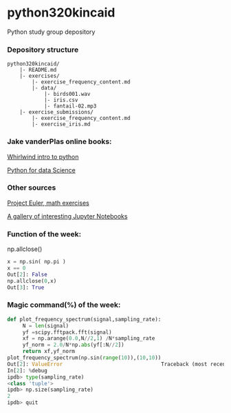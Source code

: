 # python320kincaid
Python study group depository

### Depository structure
    python320kincaid/
        |- README.md
        |- exercises/
            |- exercise_frequency_content.md
            |- data/
                |- birds001.wav
                |- iris.csv
                |- fantail-02.mp3
        |- exercise_submissions/
            |- exercise_frequency_content.md
            |- exercise_iris.md

### Jake vanderPlas online books: 

[Whirlwind intro to python](https://github.com/jakevdp/WhirlwindTourOfPython)

[Python for data Science](https://jakevdp.github.io/PythonDataScienceHandbook/index.html)


### Other sources 

[Project Euler, math exercises](https://projecteuler.net/archives)

[A gallery of interesting Jupyter Notebooks](https://github.com/jupyter/jupyter/wiki/A-gallery-of-interesting-Jupyter-Notebooks)

### Function of the week:
np.allclose()

```python
x = np.sin( np.pi )
x == 0
Out[2]: False
np.allclose(0,x)
Out[3]: True
```
### Magic command(%) of the week: 
```python
def plot_frequency_spectrum(signal,sampling_rate):
     N = len(signal)
     yf =scipy.fftpack.fft(signal)
     xf = np.arange(0.0,N//2,1) /N*sampling_rate
     yf_norm = 2.0/N*np.abs(yf[:N//2])
     return xf,yf_norm
plot_frequency_spectrum(np.sin(range(10)),(10,10))
Out[2]: ValueError                                Traceback (most recent call last)
In[2]: %debug 
ipdb> type(sampling_rate)
<class 'tuple'>
ipdb> np.size(sampling_rate)
2
ipdb> quit
```


